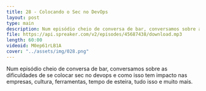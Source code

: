 ```yaml
---
title: 28 - Colocando o Sec no DevOps
layout: post
type: main
description: Num episódio cheio de conversa de bar, conversamos sobre as dificuldades de se colocar sec no devops e como isso tem impacto nas empresas, cultura, ferramentas, tempo de esteira, tudo isso e muito mais.
file: https://api.spreaker.com/v2/episodes/45687438/download.mp3
length: 60:00
videoid: M0ep61rLB1A
cover: "../assets/img/028.png"
---
```


Num episódio cheio de conversa de bar, conversamos sobre as dificuldades de se colocar sec no devops e como isso tem impacto nas empresas, cultura, ferramentas, tempo de esteira, tudo isso e muito mais.